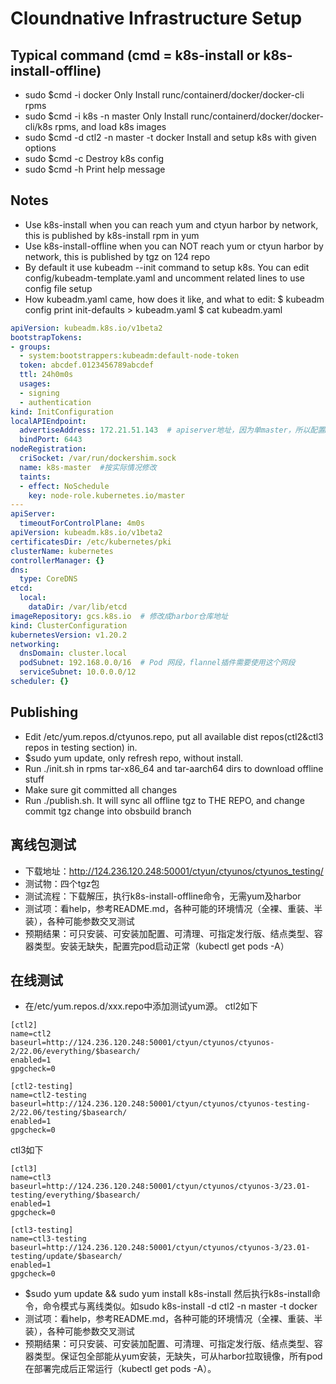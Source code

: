 # Cloundnative Infrastructure Setup

## Typical command (cmd = k8s-install or k8s-install-offline)
- sudo $cmd -i docker          Only Install runc/containerd/docker/docker-cli rpms
- sudo $cmd -i k8s -n master   Only Install runc/containerd/docker/docker-cli/k8s rpms, and load k8s images
- sudo $cmd -d ctl2 -n master -t docker      Install and setup k8s with given options
- sudo $cmd -c                 Destroy k8s config
- sudo $cmd -h                 Print help message

## Notes
- Use k8s-install when you can reach yum and ctyun harbor by network, this is published by k8s-install rpm in yum
- Use k8s-install-offline when you can NOT reach yum or ctyun harbor by network, this is published by tgz on 124 repo
- By default it use kubeadm --init command to setup k8s. You can edit config/kubeadm-template.yaml and uncomment related lines to use config file setup
- How kubeadm.yaml came, how does it like, and what to edit:
$ kubeadm config print init-defaults > kubeadm.yaml
$ cat kubeadm.yaml
``` yaml
apiVersion: kubeadm.k8s.io/v1beta2
bootstrapTokens:
- groups:
  - system:bootstrappers:kubeadm:default-node-token
  token: abcdef.0123456789abcdef
  ttl: 24h0m0s
  usages:
  - signing
  - authentication
kind: InitConfiguration
localAPIEndpoint:
  advertiseAddress: 172.21.51.143  # apiserver地址，因为单master，所以配置master的节点内网IP
  bindPort: 6443
nodeRegistration:
  criSocket: /var/run/dockershim.sock
  name: k8s-master  #按实际情况修改
  taints:
  - effect: NoSchedule
    key: node-role.kubernetes.io/master
---
apiServer:
  timeoutForControlPlane: 4m0s
apiVersion: kubeadm.k8s.io/v1beta2
certificatesDir: /etc/kubernetes/pki
clusterName: kubernetes
controllerManager: {}
dns:
  type: CoreDNS
etcd:
  local:
    dataDir: /var/lib/etcd
imageRepository: gcs.k8s.io  # 修改成harbor仓库地址
kind: ClusterConfiguration
kubernetesVersion: v1.20.2
networking:
  dnsDomain: cluster.local
  podSubnet: 192.168.0.0/16  # Pod 网段，flannel插件需要使用这个网段
  serviceSubnet: 10.0.0.0/12
scheduler: {}
```

## Publishing
- Edit /etc/yum.repos.d/ctyunos.repo, put all available dist repos(ctl2&ctl3 repos in testing section) in.
- $sudo yum update, only refresh repo, without install.
- Run ./init.sh in rpms tar-x86_64 and tar-aarch64 dirs to download offline stuff
- Make sure git committed all changes
- Run ./publish.sh. It will sync all offline tgz to THE REPO, and change commit tgz change into obsbuild branch

## 离线包测试
- 下载地址：http://124.236.120.248:50001/ctyun/ctyunos/ctyunos_testing/
- 测试物：四个tgz包
- 测试流程：下载解压，执行k8s-install-offline命令，无需yum及harbor
- 测试项：看help，参考README.md，各种可能的环境情况（全裸、重装、半装），各种可能参数交叉测试
- 预期结果：可只安装、可安装加配置、可清理、可指定发行版、结点类型、容器类型。安装无缺失，配置完pod启动正常（kubectl get pods -A）

## 在线测试
- 在/etc/yum.repos.d/xxx.repo中添加测试yum源。
ctl2如下
```
[ctl2]
name=ctl2
baseurl=http://124.236.120.248:50001/ctyun/ctyunos/ctyunos-2/22.06/everything/$basearch/
enabled=1
gpgcheck=0

[ctl2-testing]
name=ctl2-testing
baseurl=http://124.236.120.248:50001/ctyun/ctyunos/ctyunos-testing-2/22.06/testing/$basearch/
enabled=1
gpgcheck=0
```
ctl3如下
```
[ctl3]
name=ctl3
baseurl=http://124.236.120.248:50001/ctyun/ctyunos/ctyunos-3/23.01-testing/everything/$basearch/
enabled=1
gpgcheck=0

[ctl3-testing]
name=ctl3-testing
baseurl=http://124.236.120.248:50001/ctyun/ctyunos/ctyunos-3/23.01-testing/update/$basearch/
enabled=1
gpgcheck=0
```
- $sudo yum update && sudo yum install k8s-install  然后执行k8s-install命令，命令模式与离线类似。如sudo k8s-install -d ctl2 -n master -t docker
- 测试项：看help，参考README.md，各种可能的环境情况（全裸、重装、半装），各种可能参数交叉测试
- 预期结果：可只安装、可安装加配置、可清理、可指定发行版、结点类型、容器类型。保证包全部能从yum安装，无缺失，可从harbor拉取镜像，所有pod在部署完成后正常运行（kubectl get pods -A）。
